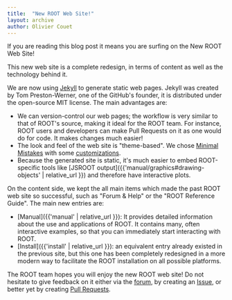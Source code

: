 ```yaml
---
title:  "New ROOT Web Site!"
layout: archive
author: Olivier Couet
---
```


If you are reading this blog post it means you are surfing on the New ROOT Web Site!

This new web site is a complete redesign, in terms of content as well as the 
technology behind it.

We are now using [Jekyll](https://jekyllrb.com) to generate static web pages.
Jekyll was created by Tom Preston-Werner, one of the GitHub's founder, it is distributed 
under the open-source MIT license. The main advantages are:

  - We can version-control our web pages; the workflow is very similar
    to that of ROOT's source, making it ideal for the ROOT team. For instance, ROOT users
    and developers can make Pull Requests on it as one would do for code. 
    It makes changes much easier!
  - The look and feel of the web site is "theme-based". We chose
    [Minimal Mistakes](https://mmistakes.github.io/minimal-mistakes/) with some
    [customizations](https://github.com/root-project/minimal-mistakes).
  - Because the generated site is static, it's much easier to embed ROOT-specific tools like
    [JSROOT output]({{'manual/graphics#drawing-objects' | relative_url }}) and therefore have interactive plots.

On the content side, we kept the all main items which made the past ROOT web site so successful,
such as "Forum & Help" or the "ROOT Reference Guide". 
The main new entries are:

   - [Manual]({{'manual' | relative_url }}): It provides detailed information about the use and 
     applications of ROOT. It contains many, often interactive examples, so that you can immediately
     start interacting with ROOT.
   - [Install]({{'install' | relative_url }}): an equivalent entry already existed in the previous site, but 
     this one has been completely redesigned in a more modern way to facilitate the ROOT installation 
     on all possible platforms. 

The ROOT team hopes you will enjoy the new ROOT web site! Do not hesitate to give
feedback on it either via the [forum](https://root-forum.cern.ch), by creating an 
[Issue](https://github.com/root-project/web/issues/new), or better yet by creating 
[Pull Requests](https://github.com/root-project/web/compare).